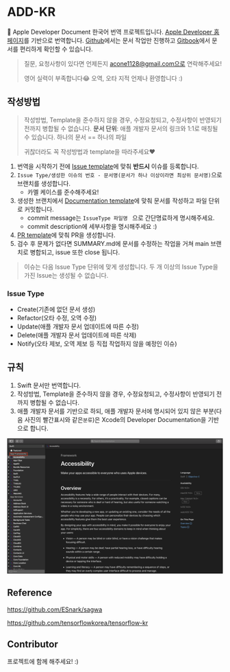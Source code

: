 # ADD-KR
🍎 Apple Developer Document 한국어 번역 프로젝트입니다. [Apple Developer 홈페이지](https://developer.apple.com/documentation/technologies)를 기반으로 번역합니다. [Github](https://github.com/DAEUN28/ADD-KR)에서는 문서 작업만 진행하고 [Gitbook](https://acone1128.gitbook.io/add/)에서 문서를 편리하게 확인할 수 있습니다.

> 질문, 요청사항이 있다면 언제든지 acone1128@gmail.com으로 연락해주세요!
>
> 영어 실력이 부족합니다😂 오역, 오타 지적 언제나 환영합니다 :) 



## 작성방법

> 작성방법, Template을 준수하지 않을 경우, 수정요청되고, 수정사항이 반영되기 전까지 병합될 수 없습니다.
> **문서 단위**: 애플 개발자 문서의 링크와 1:1로 매칭될 수 있습니다. 하나의 문서 == 하나의 파일
>
> 귀찮더라도 꼭 작성방법과 template을 따라주세요❤️

1. 번역을 시작하기 전에 [Issue template](https://github.com/DAEUN28/ADD-KR/blob/main/.github/ISSUE_TEMPLATE/issue-template.md)에 맞춰 **반드시** 이슈를 등록합니다.
2. `Issue Type/생성한 이슈의 번호 - 문서명(문서가 하나 이상이라면 최상위 문서명)`으로 브랜치를 생성합니다.
   - 카멜 케이스를 준수해주세요!
3. 생성한 브랜치에서 [Documentation template](https://github.com/DAEUN28/ADD-KR/blob/main/DOCUMENT_TEMPLATE.md)에 맞춰 문서를 작성하고 파일 단위로 커밋합니다.
   - commit message는 `IssueType 파일명 ` 으로 간단명료하게 명시해주세요.
   - commit description에 세부사항을 명시해주세요 :)
4. [PR template](https://github.com/DAEUN28/ADD-KR/blob/main/.github/PULL_REQUEST_TEMPLATE.md)에 맞춰 PR을 생성합니다.
5. 검수 후 문제가 없다면 SUMMARY.md에 문서를 수정하는 작업을 거쳐 main 브랜치로 병합되고, issue 또한 close 됩니다.

> 이슈는 다음 Issue Type 단위에 맞게 생성합니다. 두 개 이상의 Issue Type을 가진 Issue는 생성될 수 없습니다.

### Issue Type

- Create(기존에 없던 문서 생성)
- Refactor(오타 수정, 오역 수정)
- Update(애플 개발자 문서 업데이트에 따른 수정)
- Delete(애플 개발자 문서 업데이트에 따른 삭제)
- Notify(오타 제보, 오역 제보 등 직접 작업하지 않을 예정인 이슈)



## 규칙

1. Swift 문서만 번역합니다.
2. 작성방법, Template을 준수하지 않을 경우, 수정요청되고, 수정사항이 반영되기 전까지 병합될 수 없습니다.
3. 애플 개발자 문서를 기반으로 하되, 애플 개발자 문서에 명시되어 있지 않은 부분(다음 사진의 빨간표시와 같은`분류`)은 Xcode의 Developer Documentation을 기반으로 합니다.

![figure1](Resource/readme-figure1.png)



## Reference

https://github.com/ESnark/sagwa

https://github.com/tensorflowkorea/tensorflow-kr



## Contributor

프로젝트에 함께 해주세요! :)